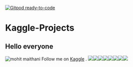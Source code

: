 [![Gitpod ready-to-code](https://img.shields.io/badge/Gitpod-ready--to--code-blue?logo=gitpod)](https://gitpod.io/#https://github.com/mmaithani/Kaggle-Projects)

# Kaggle-Projects

## Hello everyone

![mohit maithani](https://www.kaggle.com/static/images/site-logo.png)
Follow me  on [Kaggle](https://www.kaggle.com/mohitmaithani) .
[![](https://sourcerer.io/fame/mmaithani/mmaithani/Kaggle-Projects/images/0)](https://sourcerer.io/fame/mmaithani/mmaithani/Kaggle-Projects/links/0)[![](https://sourcerer.io/fame/mmaithani/mmaithani/Kaggle-Projects/images/1)](https://sourcerer.io/fame/mmaithani/mmaithani/Kaggle-Projects/links/1)[![](https://sourcerer.io/fame/mmaithani/mmaithani/Kaggle-Projects/images/2)](https://sourcerer.io/fame/mmaithani/mmaithani/Kaggle-Projects/links/2)[![](https://sourcerer.io/fame/mmaithani/mmaithani/Kaggle-Projects/images/3)](https://sourcerer.io/fame/mmaithani/mmaithani/Kaggle-Projects/links/3)[![](https://sourcerer.io/fame/mmaithani/mmaithani/Kaggle-Projects/images/4)](https://sourcerer.io/fame/mmaithani/mmaithani/Kaggle-Projects/links/4)[![](https://sourcerer.io/fame/mmaithani/mmaithani/Kaggle-Projects/images/5)](https://sourcerer.io/fame/mmaithani/mmaithani/Kaggle-Projects/links/5)[![](https://sourcerer.io/fame/mmaithani/mmaithani/Kaggle-Projects/images/6)](https://sourcerer.io/fame/mmaithani/mmaithani/Kaggle-Projects/links/6)[![](https://sourcerer.io/fame/mmaithani/mmaithani/Kaggle-Projects/images/7)](https://sourcerer.io/fame/mmaithani/mmaithani/Kaggle-Projects/links/7)

<a href="https://sourcerer.io/mmaithani"><img src="https://img.shields.io/badge/Python-128%20commits-orange.svg" alt=""></a>
